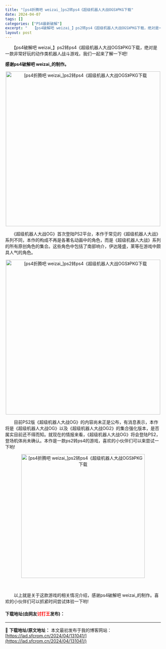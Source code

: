 ```yaml
---
title: "[ps4折腾吧 weizai_]ps2转ps4《超级机器人大战OGS》PKG下载"
date: 2024-04-07
tags: []
categories: ["PS4最新破解"]
excerpt: "　　【ps4破解吧 weizai_】ps2转ps4《超级机器人大战OGS》PKG下载，绝对是一款非常好玩的动作类机器人战斗游戏，我们一起来了解一下吧! 感谢ps4破解吧 weizai_的制作。 　　《超级机器人大战OG》首次登陆PS2平台，本作于常见的《超级机器人大战》系列不同，本作的构成不再是各著&hellip;"
layout: post
---
```


 <p>　　【ps4破解吧 weizai_】ps2转ps4《超级机器人大战OGS》PKG下载，绝对是一款非常好玩的动作类机器人战斗游戏，我们一起来了解一下吧!</p> <p><strong>感谢ps4破解吧 weizai_的制作。</strong></p> <p align="center"><img align="" border="0" src="https://lad.sfcrom.cn/wp-content/uploads/2024/04/20240407_6612761971f20.webp" width="500" alt="[ps4折腾吧 weizai_]ps2转ps4《超级机器人大战OGS》PKG下载" /></p> <p>　　《超级机器人大战OG》首次登陆PS2平台，本作于常见的《超级机器人大战》系列不同，本作的构成不再是各著名动画中的角色，而是《超级机器人大战》系列的所有原创角色的集合。这些角色中包括了南部响介，伊达隆盛，莱等在游戏中颇具人气的角色。</p> <p align="center"><img align="" border="0" src="https://lad.sfcrom.cn/wp-content/uploads/2024/04/20240407_66127619bff58.webp" width="500" alt="[ps4折腾吧 weizai_]ps2转ps4《超级机器人大战OGS》PKG下载" /></p> <p>　　目前PS2版《超级机器人大战OG》的内容尚未正是公布，有消息表示，本作将是《超级机器人大战OG》以及《超级机器人大战OG2》的集合强化版本，是否属实目前还不得而知。就现在的情报来看，《超级机器人大战OG》将会登陆PS2，登场机体尚未确认。本作是一款ps2转ps4的游戏，喜欢的小伙伴们可以来尝试一下哟!</p> <p align="center"><img align="" border="0" src="https://lad.sfcrom.cn/wp-content/uploads/2024/04/20240407_6612761a19ab6.webp" width="400" alt="[ps4折腾吧 weizai_]ps2转ps4《超级机器人大战OGS》PKG下载" /></p> <p>&nbsp;</p> <p>　　以上就是关于这款游戏的相关情况介绍，感谢ps4破解吧 weizai_的制作。喜欢的小伙伴们可以抓紧时间尝试体验一下哟!</p> <p><h4>下载地址(由网友<font color="red">讨打王</font>发布)：</h4></p> 

---
📖 **下载地址/原文地址：** 本文最初发布于我的博客网站：[https://lad.sfcrom.cn/2024/04/131041/](https://lad.sfcrom.cn/2024/04/131041/)

